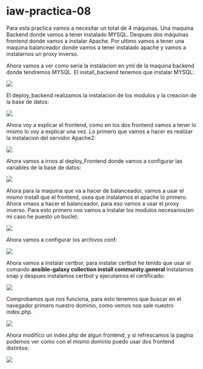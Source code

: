 # iaw-practica-08

Para esta practica vamos a necesitar un total de 4 máquinas. Una maquina Backend donde vamos a tener instalado MYSQL.
Despues dos máquinas frontend donde vamos a instalar Apache.
Por ultimo vamos a tener una maquina balanceador donde vamos a tener instalado apache y vamos a instalarnos un proxy inverso.

Ahora vamos a ver como seria la instalacion en yml de la maquina backend donde tendremos MYSQL.
El install_backend tenemos que instalar MYSQL:

![](Fotos/1.PNG)

El deploy_backend realizamos la instalacion de los modulos y la creacion de la base de datos:

![](Fotos/2.PNG)

Ahora voy a explicar el frontend, como en los dos frontend vamos a tener lo mismo lo voy a explicar una vez.
Lo primero que vamos a hacer es realizar la instalacion del servidor Apache2:

![](Fotos/3.PNG)

Ahora vamos a irnos al deploy_Frontend donde vamos a configurar las variables de la base de datos:

![](Fotos/4.PNG)

Ahora para la maquina que va a hacer de balanceador, vamos a usar el mismo install que el frontend, osea que instalamos el apache lo primero.
Ahora vmaos a hacer el balanceador, para eso vamos a usar el proxy inverso. Para esto primero nos vamos a instalar los modulos necesarios(en mi caso he puesto un bucle):

![](Fotos/5.PNG)

Ahora vamos a configurar los archivos conf:

![](Fotos/6.PNG)

Ahora vamos a instalar certbor, para instalar certbot he tenido que usar el comando **ansible-galaxy collection install community.general**
Instalamos snap y despues instalamos certbot y ejecutamos el certificado:

![](Fotos/7.PNG)

Comprobamos que nos funciona, para esto tenemos que buscar en el navegador primero nuestro dominio, como vemos nos sale nuestro index.php. 

![](Fotos/8.PNG)

Ahora modifico un index.php de algun frontend, y si refrescamos la pagina podemos ver como con el mismo dominio puedo usar dos frontend distintos:

![](Fotos/9.PNG)